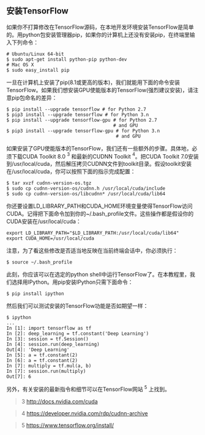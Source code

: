 ## 安装TensorFlow
如果你不打算修改在TensorFlow源码，在本地开发环境安装TensorFlow是简单的。用python包安装管理器pip，如果你的计算机上还没有安装pip，在终端里输入下列命令：

```
# Ubuntu/Linux 64-bit
$ sudo apt-get install python-pip python-dev
# Mac OS X
$ sudo easy_install pip
```

一旦在计算机上安装了pip(8.1或更高的版本)，我们就能用下面的命令安装TensorFlow。如果我们想安装GPU使能版本的TensorFlow(强烈建议安装)，请注意pip包命名的差异：

```
$ pip install --upgrade tensorflow # for Python 2.7
$ pip3 install --upgrade tensorflow # for Python 3.n
$ pip install --upgrade tensorflow-gpu # for Python 2.7
                                       # and GPU
$ pip3 install --upgrade tensorflow-gpu # for Python 3.n
                                        # and GPU
```

如果安装了GPU使能版本的TensorFlow，我们还有一些额外的步骤。具体地，必须下载CUDA Toolkit 8.0 $^3$ 和最新的CUDNN Toolkit $^4$。把CUDA Toolkit 7.0安装到/usr/local/cuda，然后解压拷贝CUDNN文件到toolkit目录。假设toolkit安装在/usr/local/cuda，你可以按照下面的指示完成配置：

```
$ tar xvzf cudnn-version-os.tgz
$ sudo cp cudnn-version-os/cudnn.h /usr/local/cuda/include
$ sudo cp cudnn-version-os/libcudnn* /usr/local/cuda/lib64
```

你还要设置LD_LIBRARY_PATH和CUDA_HOME环境变量使得TensorFlow访问CUDA。记得把下面命令加到你的~/.bash_profile文件。这些操作都是假设你的CUDA安装在/usr/local/cuda：

```
export LD_LIBRARY_PATH="$LD_LIBRARY_PATH:/usr/local/cuda/lib64"
export CUDA_HOME=/usr/local/cuda
```

注意，为了看这些修改是否适当地反映在当前终端会话中，你必须执行：

```
$ source ~/.bash_profile
```

此刻，你应该可以在选定的python shell中运行TensorFlow了。在本教程里，我们选择用IPython。用pip安装IPython只需下面命令：

```
$ pip install ipython
```

然后我们可以测试安装的TensorFlow功能是否如期望一样：

```
$ ipython
...
In [1]: import tensorflow as tf
In [2]: deep_learning = tf.constant('Deep Learning')
In [3]: session = tf.Session()
In [4]: session.run(deep_learning)
Out[4]: 'Deep Learning'
In [5]: a = tf.constant(2)
In [6]: a = tf.constant(2)
In [7]: multiply = tf.mul(a, b)
In [7]: session.run(multiply)
Out[7]: 6
```

另外，有关安装的最新指令和细节可以在TensorFlow网站 $^5$ 上找到。

> 3 http://docs.nvidia.com/cuda

> 4 https://developer.nvidia.com/rdp/cudnn-archive

> 5 https://www.tensorflow.org/install/
